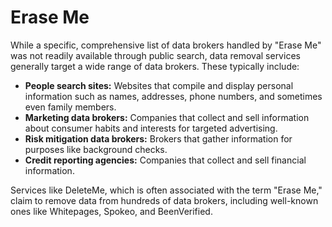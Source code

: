 # Erase Me

While a specific, comprehensive list of data brokers handled by "Erase Me" was not readily available through public search, data removal services generally target a wide range of data brokers. These typically include:

*   **People search sites:** Websites that compile and display personal information such as names, addresses, phone numbers, and sometimes even family members.
*   **Marketing data brokers:** Companies that collect and sell information about consumer habits and interests for targeted advertising.
*   **Risk mitigation data brokers:** Brokers that gather information for purposes like background checks.
*   **Credit reporting agencies:** Companies that collect and sell financial information.

Services like DeleteMe, which is often associated with the term "Erase Me," claim to remove data from hundreds of data brokers, including well-known ones like Whitepages, Spokeo, and BeenVerified.
